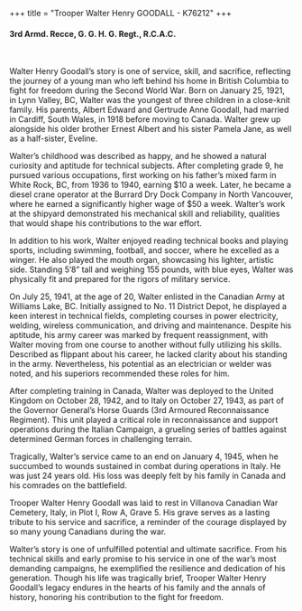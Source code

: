 +++
title = "Trooper Walter Henry GOODALL - K76212"
+++

#### 3rd Armd. Recce, G. G. H. G. Regt., R.C.A.C.
<br>


Walter Henry Goodall’s story is one of service, skill, and sacrifice, reflecting the journey of a young man who left behind his home in British Columbia to fight for freedom during the Second World War. 
Born on January 25, 1921, in Lynn Valley, BC, Walter was the youngest of three children in a close-knit family. His parents, Albert Edward and Gertrude Anne Goodall, had married in Cardiff, South Wales, in 1918 before moving to Canada. Walter grew up alongside his older brother Ernest Albert and his sister Pamela Jane, as well as a half-sister, Eveline.

Walter’s childhood was described as happy, and he showed a natural curiosity and aptitude for technical subjects. After completing grade 9, he pursued various occupations, first working on his father’s mixed farm in White Rock, BC, from 1936 to 1940, earning $10 a week. Later, he became a diesel crane operator at the Burrard Dry Dock Company in North Vancouver, where he earned a significantly higher wage of $50 a week. Walter’s work at the shipyard demonstrated his mechanical skill and reliability, qualities that would shape his contributions to the war effort.

In addition to his work, Walter enjoyed reading technical books and playing sports, including swimming, football, and soccer, where he excelled as a winger. He also played the mouth organ, showcasing his lighter, artistic side. Standing 5’8” tall and weighing 155 pounds, with blue eyes, Walter was physically fit and prepared for the rigors of military service.

On July 25, 1941, at the age of 20, Walter enlisted in the Canadian Army at Williams Lake, BC. Initially assigned to No. 11 District Depot, he displayed a keen interest in technical fields, completing courses in power electricity, welding, wireless communication, and driving and maintenance. Despite his aptitude, his army career was marked by frequent reassignment, with Walter moving from one course to another without fully utilizing his skills. Described as flippant about his career, he lacked clarity about his standing in the army. Nevertheless, his potential as an electrician or welder was noted, and his superiors recommended these roles for him.

After completing training in Canada, Walter was deployed to the United Kingdom on October 28, 1942, and to Italy on October 27, 1943, as part of the Governor General’s Horse Guards (3rd Armoured Reconnaissance Regiment). This unit played a critical role in reconnaissance and support operations during the Italian Campaign, a grueling series of battles against determined German forces in challenging terrain.

Tragically, Walter’s service came to an end on January 4, 1945, when he succumbed to wounds sustained in combat during operations in Italy. 
He was just 24 years old. His loss was deeply felt by his family in Canada and his comrades on the battlefield.

Trooper Walter Henry Goodall was laid to rest in Villanova Canadian War Cemetery, Italy, in Plot I, Row A, Grave 5. His grave serves as a lasting tribute to his service and sacrifice, a reminder of the courage displayed by so many young Canadians during the war.

Walter’s story is one of unfulfilled potential and ultimate sacrifice. From his technical skills and early promise to his service in one of the war’s most demanding campaigns, he exemplified the resilience and dedication of his generation. 
Though his life was tragically brief, Trooper Walter Henry Goodall’s legacy endures in the hearts of his family and the annals of history, honoring his contribution to the fight for freedom.
